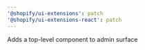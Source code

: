 ```yaml
---
'@shopify/ui-extensions': patch
'@shopify/ui-extensions-react': patch
---
```


Adds a top-level <FunctionSettings /> component to admin surface
